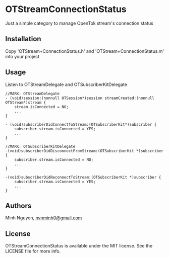# OTStreamConnectionStatus
Just a simple category to manage OpenTok stream's connection status

## Installation
Copy 'OTStream+ConnectionStatus.h' and 'OTStream+ConnectionStatus.m' into your project

## Usage

Listen to OTStreamDelegate and OTSubscriberKitDelegate

```objc
//MARK: OTStreamDelegate
- (void)session:(nonnull OTSession*)session streamCreated:(nonnull OTStream*)stream {
	stream.isConnected = NO;
	...
}

- (void)subscriberDidConnectToStream:(OTSubscriberKit*)subscriber {
	subscriber.stream.isConnected = YES;
	...
}

//MARK: OTSubscriberKitDelegate
-(void)subscriberDidDisconnectFromStream:(OTSubscriberKit *)subscriber {
	subscriber.stream.isConnected = NO;
	...
}

-(void)subscriberDidReconnectToStream:(OTSubscriberKit *)subscriber {
	subscriber.stream.isConnected = YES;
	...
}
```

## Authors

Minh Nguyen, nvnminh0@gmail.com

## License

OTStreamConnectionStatus is available under the MIT license. See the LICENSE file for more info.
